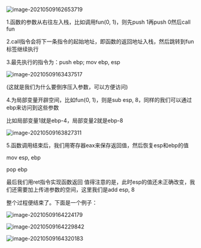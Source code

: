 ![image-20210509162653719](E:\Typora\image\image-20210509162653719.png)

1.函数的参数从右往左入栈，比如调用fun(0, 1)，则先push 1再push 0然后call fun

2.call指令会将下一条指令的起始地址，即函数的返回地址入栈，然后跳转到fun标签继续执行

3.最先执行的指令为：push ebp; mov ebp, esp

![image-20210509163437517](E:\Typora\image\image-20210509163437517.png)

(这就是我们为什么要倒序压入参数，可以方便访问)

4.为局部变量开辟空间，比如fun(0, 1)，则是sub esp, 8，同样的我们可以通过ebp来访问到这些参数

比如局部变量1就是ebp-4，局部变量2就是ebp-8

![image-20210509163827311](E:\Typora\image\image-20210509163827311.png)

5.函数调用结束后，我们用寄存器eax来保存返回值，然后恢复esp和ebp的值

mov esp, ebp

pop ebp

最后我们用ret指令实现函数返回
值得注意的是，此时esp的值还未正确改变，我们还需要加上传进参数的空间，这里我们是add esp, 8

整个过程便结束了。下面是一个例子：

![image-20210509164224179](E:\Typora\image\image-20210509164224179.png)

![image-20210509164229842](E:\Typora\image\image-20210509164229842.png)

![image-20210509164320183](E:\Typora\image\image-20210509164320183.png)

 